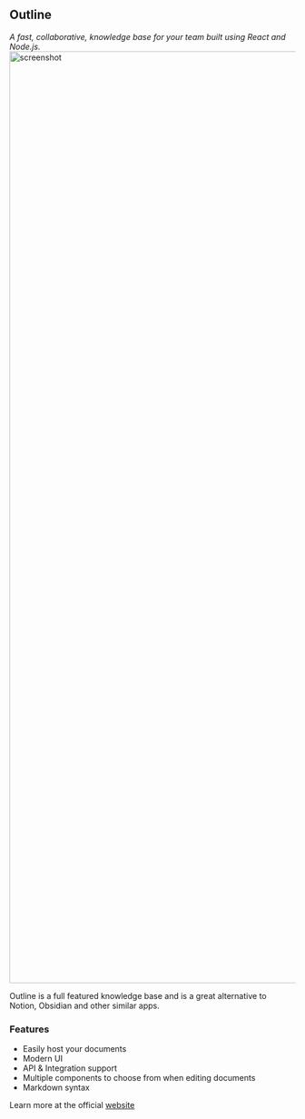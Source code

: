 ## Outline
_A fast, collaborative, knowledge base for your team built using React and Node.js._
  <img width="1640" alt="screenshot" src="https://user-images.githubusercontent.com/380914/110356468-26374600-7fef-11eb-9f6a-f2cc2c8c6590.png">
</p>

Outline is a full featured knowledge base and is a great alternative to Notion, Obsidian and other similar apps.
### Features
- Easily host your documents
- Modern UI
- API & Integration support
- Multiple components to choose from when editing documents
- Markdown syntax

Learn more at the official [website](https://getoutline.com)